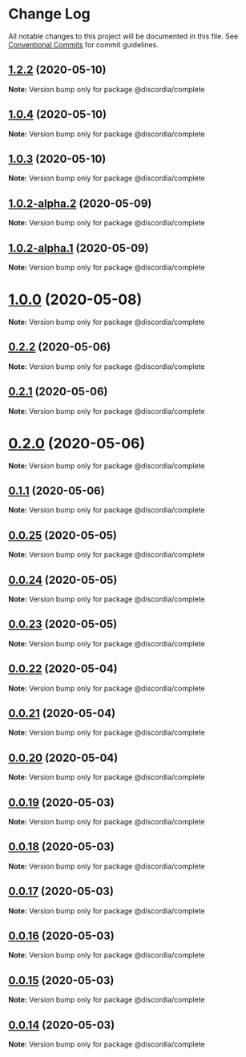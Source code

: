 # Change Log

All notable changes to this project will be documented in this file.
See [Conventional Commits](https://conventionalcommits.org) for commit guidelines.

## [1.2.2](https://github.com/mfasman95/discordia/compare/v1.2.1...v1.2.2) (2020-05-10)

**Note:** Version bump only for package @discordia/complete





## [1.0.4](https://github.com/mfasman95/discordia/compare/v1.0.3...v1.0.4) (2020-05-10)

**Note:** Version bump only for package @discordia/complete





## [1.0.3](https://github.com/mfasman95/discordia/compare/v1.0.2...v1.0.3) (2020-05-10)

**Note:** Version bump only for package @discordia/complete





## [1.0.2-alpha.2](https://github.com/mfasman95/discordia/compare/v1.0.2-alpha.1...v1.0.2-alpha.2) (2020-05-09)

**Note:** Version bump only for package @discordia/complete





## [1.0.2-alpha.1](https://github.com/mfasman95/discordia/compare/v1.0.2-alpha.0...v1.0.2-alpha.1) (2020-05-09)

**Note:** Version bump only for package @discordia/complete





# [1.0.0](https://github.com/mfasman95/discordia/compare/v0.2.3...v1.0.0) (2020-05-08)

**Note:** Version bump only for package @discordia/complete





## [0.2.2](https://github.com/mfasman95/discordia/compare/v0.2.1...v0.2.2) (2020-05-06)

**Note:** Version bump only for package @discordia/complete





## [0.2.1](https://github.com/mfasman95/discordia/compare/v0.2.0...v0.2.1) (2020-05-06)

**Note:** Version bump only for package @discordia/complete





# [0.2.0](https://github.com/mfasman95/discordia/compare/v0.1.1...v0.2.0) (2020-05-06)

**Note:** Version bump only for package @discordia/complete





## [0.1.1](https://github.com/mfasman95/discordia/compare/v0.1.0...v0.1.1) (2020-05-06)

**Note:** Version bump only for package @discordia/complete





## [0.0.25](https://github.com/mfasman95/discordia/compare/v0.0.24...v0.0.25) (2020-05-05)

**Note:** Version bump only for package @discordia/complete





## [0.0.24](https://github.com/mfasman95/discordia/compare/v0.0.23...v0.0.24) (2020-05-05)

**Note:** Version bump only for package @discordia/complete





## [0.0.23](https://github.com/mfasman95/discordia/compare/v0.0.22...v0.0.23) (2020-05-05)

**Note:** Version bump only for package @discordia/complete





## [0.0.22](https://github.com/mfasman95/discordia/compare/v0.0.21...v0.0.22) (2020-05-04)

**Note:** Version bump only for package @discordia/complete





## [0.0.21](https://github.com/mfasman95/discordia/compare/v0.0.20...v0.0.21) (2020-05-04)

**Note:** Version bump only for package @discordia/complete





## [0.0.20](https://github.com/mfasman95/discordia/compare/v0.0.19...v0.0.20) (2020-05-04)

**Note:** Version bump only for package @discordia/complete





## [0.0.19](https://github.com/mfasman95/discordia/compare/v0.0.18...v0.0.19) (2020-05-03)

**Note:** Version bump only for package @discordia/complete





## [0.0.18](https://github.com/mfasman95/discordia/compare/v0.0.17...v0.0.18) (2020-05-03)

**Note:** Version bump only for package @discordia/complete





## [0.0.17](https://github.com/mfasman95/discordia/compare/v0.0.16...v0.0.17) (2020-05-03)

**Note:** Version bump only for package @discordia/complete





## [0.0.16](https://github.com/mfasman95/discordia/compare/v0.0.15...v0.0.16) (2020-05-03)

**Note:** Version bump only for package @discordia/complete





## [0.0.15](https://github.com/mfasman95/discordia/compare/v0.0.14...v0.0.15) (2020-05-03)

**Note:** Version bump only for package @discordia/complete





## [0.0.14](https://github.com/mfasman95/discordia/compare/v0.0.13...v0.0.14) (2020-05-03)

**Note:** Version bump only for package @discordia/complete
